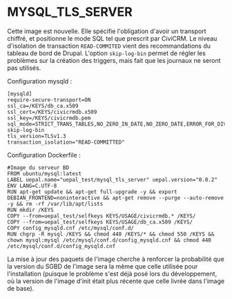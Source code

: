 # MYSQL\_TLS\_SERVER

Cette image est nouvelle. Elle spécifie l'obligation d'avoir un transport chiffré, et positionne le mode SQL tel que prescrit par CiviCRM. Le niveau d'isolation de transaction `READ-COMMITED` vient des recommandations du tableau de bord de Drupal.
L'option `skip-log-bin` permet de régler les problèmes sur la création des triggers, mais fait que les journaux ne seront pas utilisés.

Configuration mysqld : 

```
[mysqld]
require-secure-transport=ON
ssl_ca=/KEYS/db_ca.x509
ssl_cert=/KEYS/civicrmdb.x509
ssl_key=/KEYS/civicrmdb.pem
sql_mode=STRICT_TRANS_TABLES,NO_ZERO_IN_DATE,NO_ZERO_DATE,ERROR_FOR_DIVISION_BY_ZERO,NO_ENGINE_SUBSTITUTION
skip-log-bin
tls_version=TLSv1.3
transaction_isolation="READ-COMMITTED"
```

Configuration Dockerfile :

```
#Image du serveur BD
FROM ubuntu/mysql:latest
LABEL uepal.name="uepal_test/mysql_tls_server" uepal.version="0.0.2"
ENV LANG=C.UTF-8
RUN apt-get update && apt-get full-upgrade -y && export DEBIAN_FRONTEND=noninteractive && apt-get remove --purge --auto-remove -y && rm -rf /var/lib/apt/lists
RUN mkdir /KEYS
COPY --from=uepal_test/selfkeys KEYS/USAGE/civicrmdb.* /KEYS/
COPY --from=uepal_test/selfkeys KEYS/USAGE/db_ca.x509 /KEYS/
COPY config_mysqld.cnf /etc/mysql/conf.d/
RUN chgrp -R mysql /KEYS && chmod 440 /KEYS/* && chmod 550 /KEYS && chown mysql:mysql /etc/mysql/conf.d/config_mysqld.cnf && chmod 440 /etc/mysql/conf.d/config_mysqld.cnf
```

La mise à jour des paquets de l'image cherche à renforcer la probabilité que la version du SGBD de l'image sera la même que celle utilisée pour l'installation (puisque le problème s'est déjà posé lors du développement, où la version de l'image d'init était plus récente que celle livrée dans l'image de base).